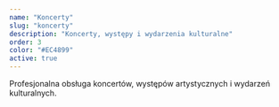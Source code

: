 ```yaml
---
name: "Koncerty"
slug: "koncerty"
description: "Koncerty, występy i wydarzenia kulturalne"
order: 3
color: "#EC4899"
active: true
---
```


Profesjonalna obsługa koncertów, występów artystycznych i wydarzeń kulturalnych.
